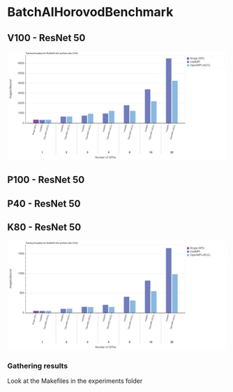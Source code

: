 # BatchAIHorovodBenchmark


## V100 - ResNet 50
![results](experiments/v100_resnet50/plot.svg "ResNet50 on V100s")

## P100 - ResNet 50

## P40 - ResNet 50

## K80 - ResNet 50
![results](experiments/k80_resnet50/plot.svg "ResNet50 on V100s")

### Gathering results

Look at the Makefiles in the experiments folder


